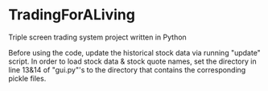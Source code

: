 # TradingForALiving
Triple screen trading system project written in Python

Before using the code, update the historical stock data via running "update" script.
In order to load stock data & stock quote names, 
set the directory in  line 13&14 of "gui.py"'s to the directory that contains the corresponding pickle files.

